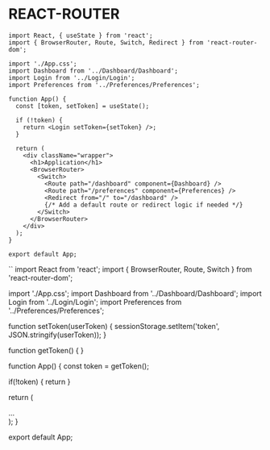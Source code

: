 # REACT-ROUTER

```
import React, { useState } from 'react';
import { BrowserRouter, Route, Switch, Redirect } from 'react-router-dom';

import './App.css';
import Dashboard from '../Dashboard/Dashboard';
import Login from '../Login/Login';
import Preferences from '../Preferences/Preferences';

function App() {
  const [token, setToken] = useState();

  if (!token) {
    return <Login setToken={setToken} />;
  }

  return (
    <div className="wrapper">
      <h1>Application</h1>
      <BrowserRouter>
        <Switch>
          <Route path="/dashboard" component={Dashboard} />
          <Route path="/preferences" component={Preferences} />
          <Redirect from="/" to="/dashboard" />
          {/* Add a default route or redirect logic if needed */}
        </Switch>
      </BrowserRouter>
    </div>
  );
}

export default App;
```
``
import React from 'react';
import { BrowserRouter, Route, Switch } from 'react-router-dom';

import './App.css';
import Dashboard from '../Dashboard/Dashboard';
import Login from '../Login/Login';
import Preferences from '../Preferences/Preferences';

function setToken(userToken) {
  sessionStorage.setItem('token', JSON.stringify(userToken));
}

function getToken() {
}

function App() {
  const token = getToken();

  if(!token) {
    return <Login setToken={setToken} />
  }

  return (
    <div className="wrapper">
      ...
    </div>
  );
}

export default App;
```
